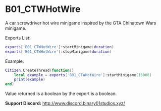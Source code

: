# B01_CTWHotWire

A car screwdriver hot wire minigame inspired by the GTA Chinatown Wars minigame.

Exports List:
```lua
exports['B01_CTWHotWire']:startMinigame(duration)
exports['B01_CTWHotWire']:stopMinigame(duration)
```

Example:
```lua
Citizen.CreateThread(function()
	local example = exports['B01_CTWHotWire']:startMinigame(15000)
	print(example)
end)
```

Value returned is a boolean by the export is a boolean.

**Support Discord:** 
http://www.discord.binary01studios.xyz/
